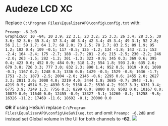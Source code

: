 # Audeze LCD XC
Replace `C:\Program Files\EqualizerAPO\config\config.txt` with:
```
Preamp: -6.2dB
GraphicEQ: 10 -84; 20 2.9; 22 3.1; 23 3.2; 25 3.3; 26 3.4; 28 3.5; 30 3.6; 32 3.6; 35 3.4; 37 3.4; 40 3.4; 42 3.4; 45 3.4; 49 3.1; 52 2.8; 56 2.1; 59 1.7; 64 1.7; 68 2.0; 73 2.5; 78 2.7; 83 2.5; 89 1.9; 95 1.2; 102 0.4; 109 -0.1; 117 -0.5; 125 -1.2; 134 -1.8; 143 -2.1; 153 -2.4; 164 -2.4; 175 -2.7; 188 -2.7; 201 -2.6; 215 -2.5; 230 -2.2; 246 -2.0; 263 -1.5; 282 -1.2; 301 -1.3; 323 -0.9; 345 0.3; 369 0.6; 395 0.4; 423 0.6; 452 0.9; 484 0.9; 518 1.2; 554 1.8; 593 2.0; 635 2.6; 679 3.0; 726 3.3; 777 3.0; 832 2.3; 890 1.4; 952 0.5; 1019 -0.0; 1090 -0.1; 1167 0.2; 1248 0.3; 1336 0.0; 1429 -0.3; 1529 -0.8; 1636 -1.7; 1751 -2.3; 1873 -2.5; 2004 -2.0; 2145 -0.6; 2295 0.6; 2455 2.0; 2627 3.3; 2811 3.6; 3008 4.0; 3219 4.0; 3444 1.8; 3685 -0.7; 3943 -1.6; 4219 0.5; 4514 5.2; 4830 5.9; 5168 4.7; 5530 4.2; 5917 3.3; 6331 3.4; 6775 3.9; 7249 1.3; 7756 0.3; 8299 0.0; 8880 0.0; 9502 0.0; 10167 0.0; 10879 0.0; 11640 0.0; 12455 -0.9; 13327 -5.1; 14260 -8.1; 15258 -9.8; 16326 -11.2; 17469 -11.6; 18692 -8.1; 20000 0.0
```
**OR** if using HeSuVi replace `C:\Program Files\EqualizerAPO\config\HeSuVi\eq.txt` and omit `Preamp: -6.2dB` and instead set Global volume in the UI for both channels to **-62**.
![](https://raw.githubusercontent.com/jaakkopasanen/AutoEq/master/results/Sonoma%20Model%20One/headphoncecom/onear/Audeze%20LCD%20XC/Audeze%20LCD%20XC.png)